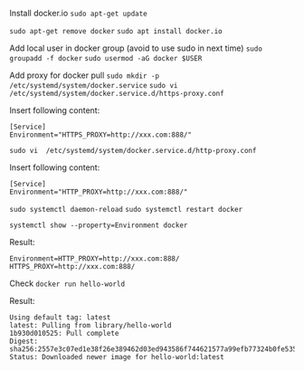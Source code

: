 Install docker.io
`sudo apt-get update`

`sudo apt-get remove docker`
`sudo apt install docker.io`


Add local user in docker group (avoid to use sudo in next time)
`sudo groupadd -f docker`
`sudo usermod -aG docker $USER`


Add proxy for docker pull
`sudo mkdir -p /etc/systemd/system/docker.service`
`sudo vi  /etc/systemd/system/docker.service.d/https-proxy.conf`

Insert following content:
```
[Service]
Environment="HTTPS_PROXY=http://xxx.com:888/"
```

`sudo vi  /etc/systemd/system/docker.service.d/http-proxy.conf`

Insert following content:
```
[Service]
Environment="HTTP_PROXY=http://xxx.com:888/"
```

`sudo systemctl daemon-reload`
`sudo systemctl restart docker`

`systemctl show --property=Environment docker`

Result:
```
Environment=HTTP_PROXY=http://xxx.com:888/ HTTPS_PROXY=http://xxx.com:888/
```
Check
`docker run hello-world`

Result:
```
Using default tag: latest
latest: Pulling from library/hello-world
1b930d010525: Pull complete
Digest: sha256:2557e3c07ed1e38f26e389462d03ed943586f744621577a99efb77324b0fe535
Status: Downloaded newer image for hello-world:latest
```
